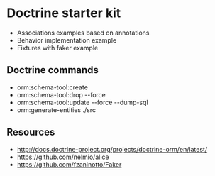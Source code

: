 # Doctrine starter kit

- Associations examples based on annotations
- Behavior implementation example
- Fixtures with faker example

## Doctrine commands
- orm:schema-tool:create
- orm:schema-tool:drop --force
- orm:schema-tool:update --force --dump-sql
- orm:generate-entities ./src

## Resources
- http://docs.doctrine-project.org/projects/doctrine-orm/en/latest/
- https://github.com/nelmio/alice
- https://github.com/fzaninotto/Faker
